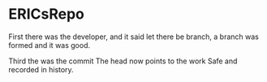 # ERICsRepo

First there was the developer,
and it said let there be branch,
a branch was formed and it was good.


Third the was the commit
The head now points to the work
Safe and recorded in history.
